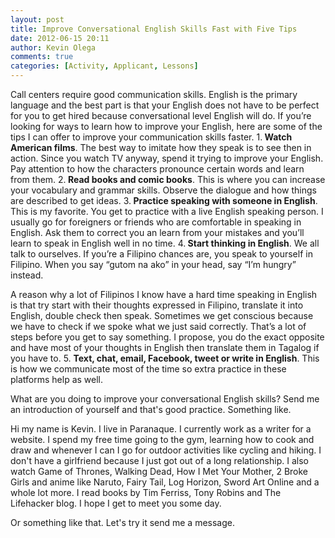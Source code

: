 ```yaml
---
layout: post
title: Improve Conversational English Skills Fast with Five Tips
date: 2012-06-15 20:11
author: Kevin Olega
comments: true
categories: [Activity, Applicant, Lessons]
---
```

Call centers require good communication skills. English is the primary language and the best part is that your English does not have to be perfect for you to get hired because conversational level English will do.
If you’re looking for ways to learn how to improve your English, here are some of the tips I can offer to improve your communication skills faster.
1.<strong> Watch American films</strong>. The best way to imitate how they speak is to see then in action. Since you watch TV anyway, spend it trying to improve your English. Pay attention to how the characters pronounce certain words and learn from them.
2.<strong> Read books and comic books</strong>. This is where you can increase your vocabulary and grammar skills. Observe the dialogue and how things are described to get ideas.
3.<strong> Practice speaking with someone in English</strong>. This is my favorite. You get to practice with a live English speaking person. I usually go for foreigners or friends who are comfortable in speaking in English. Ask them to correct you an learn from your mistakes and you’ll learn to speak in English well in no time.
4.<strong> Start thinking in English</strong>. We all talk to ourselves. If you’re a Filipino chances are, you speak to yourself in Filipino. When you say “gutom na ako” in your head, say “I’m hungry” instead.

A reason why a lot of Filipinos I know have a hard time speaking in English is that try start with their thoughts expressed in Filipino, translate it into English, double check then speak. Sometimes we get conscious because we have to check if we spoke what we just said correctly. That’s a lot of steps before you get to say something. I propose, you do the exact opposite and have most of your thoughts in English then translate them in Tagalog if you have to.
5. <strong>Text, chat, email, Facebook, tweet or write in English</strong>. This is how we communicate most of the time so extra practice in these platforms help as well.

What are you doing to improve your conversational English skills? Send me an introduction of yourself and that's good practice. Something like.

Hi my name is Kevin. I live in Paranaque. I currently work as a writer for a website. I spend my free time going to the gym, learning how to cook and draw and whenever I can I go for outdoor activities like cycling and hiking. I don't have a girlfriend because I just got out of a long relationship. I also watch Game of Thrones, Walking Dead, How I Met Your Mother, 2 Broke Girls and anime like  Naruto, Fairy Tail, Log Horizon, Sword Art Online and a whole lot more. I read books by Tim Ferriss, Tony Robins and The Lifehacker blog. I hope I get to meet you some day.

Or something like that. Let's try it send me a message.
